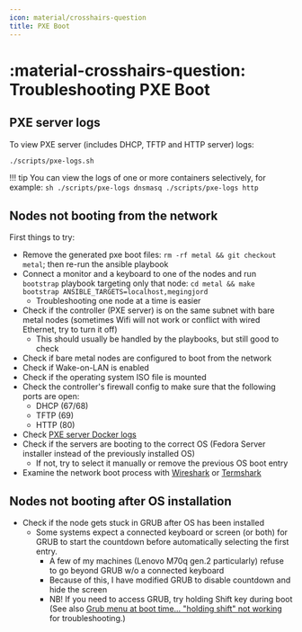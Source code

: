 ```yaml
---
icon: material/crosshairs-question
title: PXE Boot
---
```


# :material-crosshairs-question: Troubleshooting PXE Boot

## PXE server logs

To view PXE server (includes DHCP, TFTP and HTTP server) logs:

```sh
./scripts/pxe-logs.sh
```

!!! tip
    You can view the logs of one or more containers selectively, for example:
    ```sh
    ./scripts/pxe-logs dnsmasq
    ./scripts/pxe-logs http
    ```

## Nodes not booting from the network

First things to try:

- Remove the generated pxe boot files: `rm -rf metal && git checkout metal`; then re-run the ansible playbook
- Connect a monitor and a keyboard to one of the nodes and run `bootstrap` playbook targeting only that node: `cd metal && make bootstrap ANSIBLE_TARGETS=localhost,megingjord`
    - Troubleshooting one node at a time is easier
- Check if the controller (PXE server) is on the same subnet with bare metal nodes (sometimes Wifi will not work or conflict with wired Ethernet, try to turn it off)
    - This should usually be handled by the playbooks, but still good to check
- Check if bare metal nodes are configured to boot from the network
- Check if Wake-on-LAN is enabled
- Check if the operating system ISO file is mounted
- Check the controller's firewall config to make sure that the following ports are open:
    - DHCP (67/68)
    - TFTP (69)
    - HTTP (80)
- Check [PXE server Docker logs](#pxe-server-logs)
- Check if the servers are booting to the correct OS (Fedora Server installer instead of the previously installed OS)
    - If not, try to select it manually or remove the previous OS boot entry
- Examine the network boot process with [Wireshark](https://www.wireshark.org) or [Termshark](https://termshark.io)

## Nodes not booting after OS installation

- Check if the node gets stuck in GRUB after OS has been installed
    - Some systems expect a connected keyboard or screen (or both) for GRUB to start the countdown before automatically selecting the first entry.
        - A few of my machines (Lenovo M70q gen.2 particularly) refuse to go beyond GRUB w/o a connected keyboard
        - Because of this, I have modified GRUB to disable countdown and hide the screen
        - NB! If you need to access GRUB, try holding <key>Shift</key> key during boot (See also [Grub menu at boot time... "holding shift" not working](https://askubuntu.com/questions/668049/grub-menu-at-boot-time-holding-shift-not-working) for troubleshooting.)
